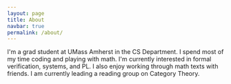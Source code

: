 ```yaml
---
layout: page
title: About
navbar: true
permalink: /about/
---
```


I'm a grad student at UMass Amherst in the CS Department.  I spend most of my
time coding and playing with math. I'm currently interested in formal
verification, systems, and PL. I also enjoy working through math texts with
friends. I am currently leading a reading group on Category Theory.
